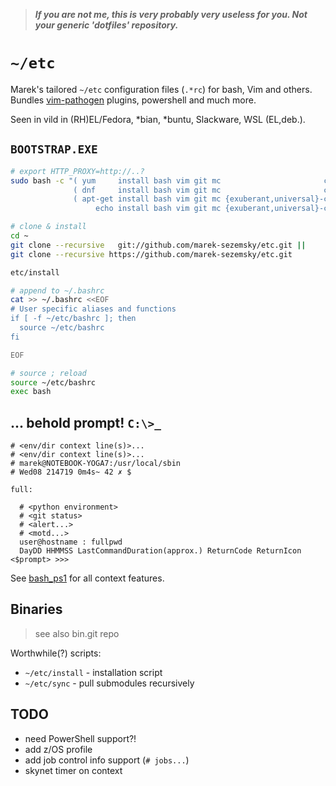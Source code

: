 >***If you are not me, this is very probably very useless for you. Not your generic 'dotfiles' repository.***
# `~/etc`


Marek's tailored `~/etc` configuration files (`.*rc`) for bash, Vim and others. Bundles [vim-pathogen](https://github.com/tpope/vim-pathogen) plugins, powershell and much more.

Seen in vild in (RH)EL/Fedora, *bian, *buntu, Slackware, WSL (EL,deb.).

## `BOOTSTRAP.EXE`

```bash
# export HTTP_PROXY=http://..?
sudo bash -c "( yum     install bash vim git mc                       ctags ) ||
              ( dnf     install bash vim git mc                       ctags ) ||
              ( apt-get install bash vim git mc {exuberant,universal}-ctags ) ||
                   echo install bash vim git mc {exuberant,universal}-ctags"
```

```bash
# clone & install
cd ~
git clone --recursive   git://github.com/marek-sezemsky/etc.git || 
git clone --recursive https://github.com/marek-sezemsky/etc.git

etc/install
```

```bash
# append to ~/.bashrc
cat >> ~/.bashrc <<EOF
# User specific aliases and functions
if [ -f ~/etc/bashrc ]; then
  source ~/etc/bashrc
fi

EOF
```

```bash
# source ; reload
source ~/etc/bashrc
exec bash
```

## ... behold prompt! `C:\>_`

```
# <env/dir context line(s)>...
# <env/dir context line(s)>...
# marek@NOTEBOOK-YOGA7:/usr/local/sbin
# Wed08 214719 0m4s~ 42 ✗ $
```

```
full:

  # <python environment>
  # <git status>
  # <alert...>
  # <motd...>
  user@hostname : fullpwd
  DayDD HHMMSS LastCommandDuration(approx.) ReturnCode ReturnIcon <$prompt> >>>

```

See [bash_ps1](bash_ps1) for all context features.


## Binaries
> see also bin.git repo

Worthwhile(?) scripts:
* `~/etc/install` - installation script
* `~/etc/sync` - pull submodules recursively


## TODO

* need PowerShell support?!
* add z/OS profile
* add job control info support (`# jobs...`)
* skynet timer on context
